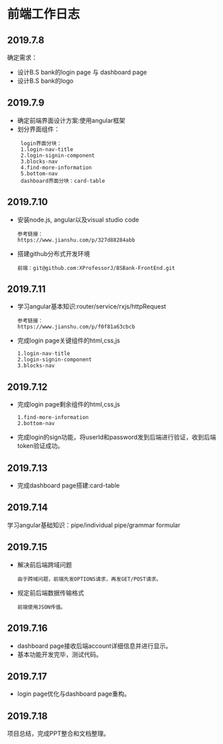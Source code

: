 # 前端工作日志

## 2019.7.8
确定需求：
* 设计B.S bank的login page 与 dashboard page
* 设计B.S bank的logo

## 2019.7.9
* 确定前端界面设计方案:使用angular框架
* 划分界面组件：
    ```
     login界面分块：
     1.login-nav-title
     2.login-signin-component
     3.blocks-nav
     4.find-more-information
     5.bottom-nav
     dashboard界面分块：card-table
    ```

## 2019.7.10
* 安装node.js, angular以及visual studio code
    ```
    参考链接：
    https://www.jianshu.com/p/327d88284abb
    ```
* 搭建github分布式开发环境
    ```
    前端：git@github.com:XProfessorJ/BSBank-FrontEnd.git
    ```

## 2019.7.11
* 学习angular基本知识:router/service/rxjs/httpRequest
    ```
    参考链接：
    https://www.jianshu.com/p/f0f81a63cbcb
    ```
* 完成login page关键组件的html,css,js
    ```
    1.login-nav-title
    2.login-signin-component
    3.blocks-nav
    ```

## 2019.7.12
* 完成login page剩余组件的html,css,js
    ```
    1.find-more-information
    2.bottom-nav
    ```
* 完成login的sign功能，将userId和password发到后端进行验证，收到后端token验证成功。

## 2019.7.13
* 完成dashboard page搭建:card-table

## 2019.7.14
学习angular基础知识：pipe/individual pipe/grammar formular

## 2019.7.15
* 解决前后端跨域问题
    ```
    由于跨域问题，前端先发OPTIONS请求，再发GET/POST请求。
    ```
* 规定前后端数据传输格式
    ```
    前端使用JSON传值。
    ```

## 2019.7.16
* dashboard page接收后端account详细信息并进行显示。
* 基本功能开发完毕，测试代码。

## 2019.7.17
* login page优化与dashboard page重构。

## 2019.7.18
项目总结，完成PPT整合和文档整理。